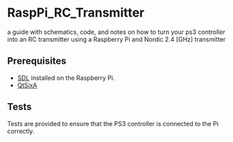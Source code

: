 RaspPi_RC_Transmitter
=====================

a guide with schematics, code, and notes on how to turn your ps3 controller into an RC transmitter using a Raspberry Pi and Nordic 2.4 [GHz] transmitter


## Prerequisites
* [SDL](http://lazyfoo.net/SDL_tutorials/lesson01/linux/) installed on the Raspberry Pi.
* [QtSixA](http://qtsixa.sourceforge.net/)

## Tests
Tests are provided to ensure that the PS3 controller is connected to the Pi correctly.
